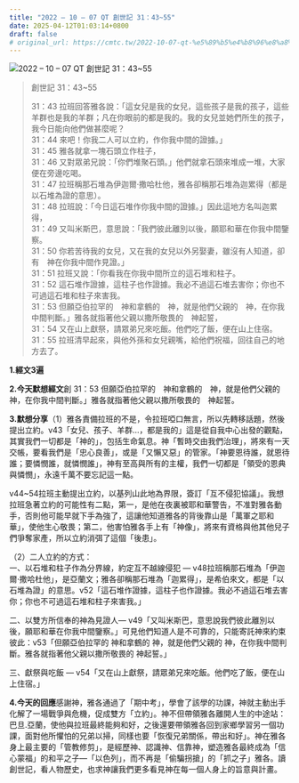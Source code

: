 ```yaml
---
title: "2022 – 10 – 07 QT 創世記 31：43~55"
date: 2025-04-12T01:03:14+0800
draft: false
# original_url: https://cmtc.tw/2022-10-07-qt-%e5%89%b5%e4%b8%96%e8%a8%98-31%ef%bc%9a4355
---
```


![2022 – 10 – 07 QT 創世記 31：43~55](/images/qt.jpg  "2022 – 10 – 07 QT 創世記 31：43~55")

> 創世記 31：43~55
>
> 31：43 拉班回答雅各說：「這女兒是我的女兒，這些孩子是我的孩子，這些羊群也是我的羊群；凡在你眼前的都是我的。我的女兒並她們所生的孩子，我今日能向他們做甚麼呢？  
> 31：44 來吧！你我二人可以立約，作你我中間的證據。」  
> 31：45 雅各就拿一塊石頭立作柱子，  
> 31：46 又對眾弟兄說：「你們堆聚石頭。」他們就拿石頭來堆成一堆，大家便在旁邊吃喝。  
> 31：47 拉班稱那石堆為伊迦爾‧撒哈杜他，雅各卻稱那石堆為迦累得（都是以石堆為證的意思）。  
> 31：48 拉班說：「今日這石堆作你我中間的證據。」因此這地方名叫迦累得，  
> 31：49 又叫米斯巴，意思說：「我們彼此離別以後，願耶和華在你我中間鑒察。  
> 31：50 你若苦待我的女兒，又在我的女兒以外另娶妻，雖沒有人知道，卻有　神在你我中間作見證。」  
> 31：51 拉班又說：「你看我在你我中間所立的這石堆和柱子。  
> 31：52 這石堆作證據，這柱子也作證據。我必不過這石堆去害你；你也不可過這石堆和柱子來害我。  
> 31：53 但願亞伯拉罕的　神和拿鶴的　神，就是他們父親的　神，在你我中間判斷。」雅各就指著他父親以撒所敬畏的　神起誓，  
> 31：54 又在山上獻祭，請眾弟兄來吃飯。他們吃了飯，便在山上住宿。  
> 31：55 拉班清早起來，與他外孫和女兒親嘴，給他們祝福，回往自己的地方去了。

**1.經文3遍**

**2.今天默想經文**創 31：53 但願亞伯拉罕的　神和拿鶴的　神，就是他們父親的　神，在你我中間判斷。」雅各就指著他父親以撒所敬畏的　神起誓。

**3.默想分享**（1）雅各責備拉班的不是，令拉班啞口無言，所以先轉移話題，然後提出立約。v43「女兒、孩子、羊群…，都是我的」這是從自我中心出發的觀點，其實我們一切都是「神的」，包括生命氣息。神「暫時交由我們治理」，將來有一天交帳，要看我們是「忠心良善」，或是「又懶又惡」的管家。「神要恩待誰，就恩待誰；要憐憫誰，就憐憫誰」，神有至高與所有的主權，我們一切都是「領受的恩典與憐憫」，永遠千萬不要忘記這一點。

v44~54拉班主動提出立約，以基列山此地為界限，簽訂「互不侵犯協議」。我想拉班急著立約的可能性有二點，第一，是他在夜裏被耶和華警告，不准對雅各動手，否則他可能早就下手為強了，這讓他知道雅各的背後靠山是「萬軍之耶和華」，使他生心敬畏；第二，他害怕雅各手上有「神像」，將來有資格與他其他兒子們爭奪家產，所以立約消弭了這個「後患」。

（2）二人立約的方式：  
一、以石堆和柱子作為分界線，約定互不越線侵犯 — v48拉班稱那石堆為「伊迦爾‧撒哈杜他」，是亞蘭文；雅各卻稱那石堆為「迦累得」，是希伯來文，都是「以石堆為證」的意思。v52「這石堆作證據，這柱子也作證據。我必不過這石堆去害你；你也不可過這石堆和柱子來害我。」

二、以雙方所信奉的神為見證人— v49「又叫米斯巴，意思說我們彼此離別以後，願耶和華在你我中間鑒察。」可見他們知道人是不可靠的，只能寄託神來約束彼此：v53「但願亞伯拉罕的 神和拿鶴的 神，就是他們父親的 神，在你我中間判斷。雅各就指著他父親以撒所敬畏的 神起誓。」

三、獻祭與吃飯 — v54「又在山上獻祭，請眾弟兄來吃飯。他們吃了飯，便在山上住宿。」

**4.今天的回應**感謝神，雅各通過了「期中考」，學會了該學的功課，神就主動出手化解了一場戰爭與危機，促成雙方「立約」。神不但帶領雅各離開人生的中途站：巴旦.亞蘭，使他與拉班最終能夠和好，之後還要帶領雅各回到家鄉學習另一個功課，面對他所懼怕的兄弟以掃，同樣也要「恢復兄弟關係，帶出和好」。神在雅各身上最主要的「管教修剪」，是經歷神、認識神、信靠神，塑造雅各最終成為「信心蒙福」的和平之子—「以色列」，而不再是「偷騙拐搶」的「抓之子」雅各。讀創世記，看人物歷史，也求神讓我們更多看見神在每一個人身上的旨意與計畫。